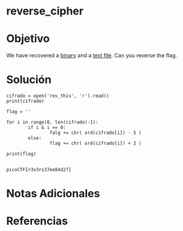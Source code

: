 # reverse_cipher
# Objetivo
We have recovered a [binary](https://jupiter.challenges.picoctf.org/static/31c9b832d036a10daeef52d8b4290ef0/rev) and a [text file](https://jupiter.challenges.picoctf.org/static/31c9b832d036a10daeef52d8b4290ef0/rev_this). Can you reverse the flag.
# Solución 
```
cifrado = open('rev_this', 'r').read()
print(cifrado)

flag = ''

for i in range(8, len(cifrado)-1):
        if i & i == 0:
                falg += chr( ord(cifrado[i]) - 5 )
        else:
                flag += chr( ord(cifrado[i]) + 2 )

print(flag)


picoCTF{r3v3rs37ee84d27}
```
# Notas Adicionales

# Referencias